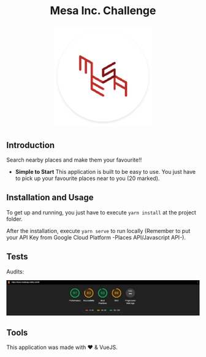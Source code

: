 <h1 align="center">
  <p align="center">Mesa Inc. Challenge</p>
  <a href="#"><img src="https://raw.githubusercontent.com/caraujo07/Mesa/master/src/assets/img/mesa-inc-challenge.png" alt="Mesa Inc. Challenge" width="256px" height="256px"></a>
</h1>

## Introduction

Search nearby places and make them your favourite!!

- **Simple to Start** This application is built to be easy to use. You just have to pick up your favourite places near to you (20 marked).

## Installation and Usage

To get up and running, you just have to execute `yarn install` at the project folder.

After the installation, execute `yarn serve` to run locally (Remember to put your API Key from Google Cloud Platform -Places API/Javascript API-).

## Tests

Audits:

<a href="#" align="center"><img src="https://raw.githubusercontent.com/caraujo07/Mesa/master/src/assets/img/mesa-challenge-audits.jpg" alt="Mesa Inc. Challenge Audits"></a>

## Tools

This application was made with ❤️ & VueJS.